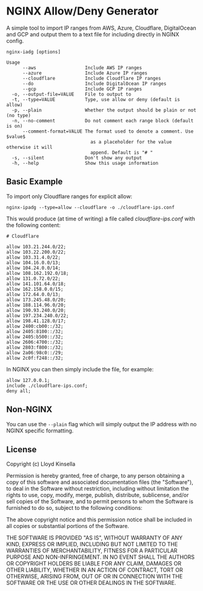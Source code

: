 # NGINX Allow/Deny Generator

A simple tool to import IP ranges from AWS, Azure, Cloudflare, DigitalOcean and GCP and 
output them to a text file for including directly in NGINX config.

```
nginx-iadg [options]

Usage
      --aws                  Include AWS IP ranges
      --azure                Include Azure IP ranges
      --cloudflare           Include Cloudflare IP ranges
      --do                   Include DigitalOcean IP ranges
      --gcp                  Include GCP IP ranges
  -o, --output-file=VALUE    File to output to
  -t, --type=VALUE           Type, use allow or deny (default is allow)
  -p, --plain                Whether the output should be plain or not (no type)
  -n, --no-comment           Do not comment each range block (default is on)
      --comment-format=VALUE The format used to denote a comment. Use $value$
                               as a placeholder for the value otherwise it will
                               append. Default is "# "
  -s, --silent               Don't show any output
  -h, --help                 Show this usage information
```

## Basic Example

To import only Cloudflare ranges for explicit allow:

`nginx-ipadg --type=allow --cloudflare -o ./cloudflare-ips.conf`

This would produce (at time of writing) a file called _cloudflare-ips.conf_ with the following content:

```
# Cloudflare

allow 103.21.244.0/22;
allow 103.22.200.0/22;
allow 103.31.4.0/22;
allow 104.16.0.0/13;
allow 104.24.0.0/14;
allow 108.162.192.0/18;
allow 131.0.72.0/22;
allow 141.101.64.0/18;
allow 162.158.0.0/15;
allow 172.64.0.0/13;
allow 173.245.48.0/20;
allow 188.114.96.0/20;
allow 190.93.240.0/20;
allow 197.234.240.0/22;
allow 198.41.128.0/17;
allow 2400:cb00::/32;
allow 2405:8100::/32;
allow 2405:b500::/32;
allow 2606:4700::/32;
allow 2803:f800::/32;
allow 2a06:98c0::/29;
allow 2c0f:f248::/32;
```

In NGINX you can then simply include the file, for example:

```
allow 127.0.0.1;
include ./cloudflare-ips.conf;
deny all;
```

## Non-NGINX

You can use the `--plain` flag which will simply output the IP address with no NGINX specific formatting.

## License

Copyright (c) Lloyd Kinsella

Permission is hereby granted, free of charge, to any person obtaining a copy
of this software and associated documentation files (the "Software"), to deal
in the Software without restriction, including without limitation the rights
to use, copy, modify, merge, publish, distribute, sublicense, and/or sell
copies of the Software, and to permit persons to whom the Software is
furnished to do so, subject to the following conditions:

The above copyright notice and this permission notice shall be included in all
copies or substantial portions of the Software.

THE SOFTWARE IS PROVIDED "AS IS", WITHOUT WARRANTY OF ANY KIND, EXPRESS OR
IMPLIED, INCLUDING BUT NOT LIMITED TO THE WARRANTIES OF MERCHANTABILITY,
FITNESS FOR A PARTICULAR PURPOSE AND NON-INFRINGEMENT. IN NO EVENT SHALL THE
AUTHORS OR COPYRIGHT HOLDERS BE LIABLE FOR ANY CLAIM, DAMAGES OR OTHER
LIABILITY, WHETHER IN AN ACTION OF CONTRACT, TORT OR OTHERWISE, ARISING FROM,
OUT OF OR IN CONNECTION WITH THE SOFTWARE OR THE USE OR OTHER DEALINGS IN THE
SOFTWARE.